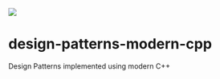 ![](https://github.com/craviee/design-patterns-modern-cpp/workflows/CI/badge.svg)

# design-patterns-modern-cpp
Design Patterns implemented using modern C++
